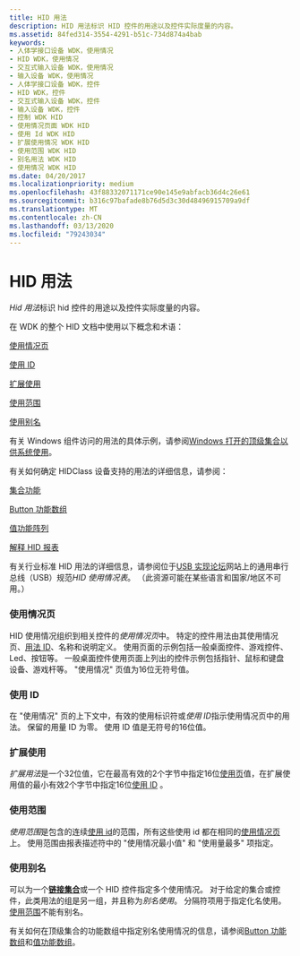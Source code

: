 ```yaml
---
title: HID 用法
description: HID 用法标识 HID 控件的用途以及控件实际度量的内容。
ms.assetid: 84fed314-3554-4291-b51c-734d874a4bab
keywords:
- 人体学接口设备 WDK，使用情况
- HID WDK，使用情况
- 交互式输入设备 WDK，使用情况
- 输入设备 WDK，使用情况
- 人体学接口设备 WDK，控件
- HID WDK，控件
- 交互式输入设备 WDK，控件
- 输入设备 WDK，控件
- 控制 WDK HID
- 使用情况页面 WDK HID
- 使用 Id WDK HID
- 扩展使用情况 WDK HID
- 使用范围 WDK HID
- 别名用法 WDK HID
- 使用情况 WDK HID
ms.date: 04/20/2017
ms.localizationpriority: medium
ms.openlocfilehash: 43f88332071171ce90e145e9abfacb36d4c26e61
ms.sourcegitcommit: b316c97bafade8b76d5d3c30d48496915709a9df
ms.translationtype: MT
ms.contentlocale: zh-CN
ms.lasthandoff: 03/13/2020
ms.locfileid: "79243034"
---
```

#  <a name="hid-usages"></a>HID 用法


*Hid 用法*标识 hid 控件的用途以及控件实际度量的内容。




在 WDK 的整个 HID 文档中使用以下概念和术语：

[使用情况页](#usage-page)

[使用 ID](#usage-id)

[扩展使用](#extended-usage)

[使用范围](#usage-range)

[使用别名](#aliased-usages)

有关 Windows 组件访问的用法的具体示例，请参阅[Windows 打开的顶级集合以供系统使用](top-level-collections-opened-by-windows-for-system-use.md)。

有关如何确定 HIDClass 设备支持的用法的详细信息，请参阅：

[集合功能](collection-capability.md)

[Button 功能数组](button-capability-arrays.md)

[值功能阵列](value-capability-arrays.md)

[解释 HID 报表](interpreting-hid-reports.md)

有关行业标准 HID 用法的详细信息，请参阅位于[USB 实现论坛](https://go.microsoft.com/fwlink/?linkid=830142)网站上的通用串行总线（USB）规范*HID 使用情况表*。 （此资源可能在某些语言和国家/地区不可用。）

### <a name="usage-page"></a>使用情况页

HID 使用情况组织到相关控件的*使用情况页*中。 特定的控件用法由其使用情况页、[用法 ID](#usage-id)、名称和说明定义。 使用页面的示例包括一般桌面控件、游戏控件、Led、按钮等。 一般桌面控件使用页面上列出的控件示例包括指针、鼠标和键盘设备、游戏杆等。 "使用情况" 页值为16位无符号值。

### <a name="usage-id"></a>使用 ID

在 "使用情况" 页的上下文中，有效的使用标识符或*使用 ID*指示使用情况页中的用法。 保留的用量 ID 为零。 使用 ID 值是无符号的16位值。

### <a name="extended-usage"></a>扩展使用

*扩展用法*是一个32位值，它在最高有效的2个字节中指定16位[使用页](#usage-page)值，在扩展使用值的最小有效2个字节中指定16位[使用 ID](#usage-id) 。

### <a name="usage-range"></a>使用范围

*使用范围*是包含的连续[使用 id](#usage-id)的范围，所有这些使用 id 都在相同的[使用情况页](#usage-page)上。 使用范围由报表描述符中的 "使用情况最小值" 和 "使用量最多" 项指定。

### <a name="aliased-usages"></a>使用别名

可以为一个[**链接集合**](link-collections.md)或一个 HID 控件指定多个使用情况。 对于给定的集合或控件，此类用法的组是另一组，并且称为*别名使用*。 分隔符项用于指定化名使用。 [使用范围](#usage-range)不能有别名。

有关如何在顶级集合的功能数组中指定别名使用情况的信息，请参阅[Button 功能数组](button-capability-arrays.md)和[值功能数组](value-capability-arrays.md)。

 

 




